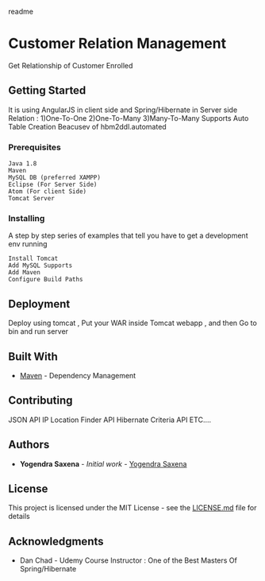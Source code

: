 readme
# Customer Relation Management

Get Relationship of Customer Enrolled

## Getting Started

It is using AngularJS in client side and Spring/Hibernate in Server side
Relation : 1)One-To-One
           2)One-To-Many
           3)Many-To-Many
Supports Auto Table Creation Beacusev of hbm2ddl.automated

### Prerequisites

```
Java 1.8
Maven
MySQL DB (preferred XAMPP)
Eclipse (For Server Side)
Atom (For client Side)
Tomcat Server
```

### Installing

A step by step series of examples that tell you have to get a development env running

```
Install Tomcat
Add MySQL Supports
Add Maven
Configure Build Paths
```


## Deployment

Deploy using tomcat , Put your WAR inside Tomcat webapp , and then Go to bin and run server

## Built With

* [Maven](https://maven.apache.org/) - Dependency Management


## Contributing
JSON API
IP Location Finder API
Hibernate Criteria API
ETC....

## Authors

* **Yogendra Saxena** - *Initial work* - [Yogendra Saxena](https://github.com/yogain123)



## License

This project is licensed under the MIT License - see the [LICENSE.md](LICENSE.md) file for details

## Acknowledgments

* Dan Chad - Udemy Course Instructor : One of the Best Masters Of Spring/Hibernate
